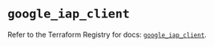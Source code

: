 # `google_iap_client`

Refer to the Terraform Registry for docs: [`google_iap_client`](https://registry.terraform.io/providers/hashicorp/google-beta/6.40.0/docs/resources/google_iap_client).
